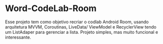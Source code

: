# Word-CodeLab-Room
Esse projeto tem como objetivo recriar o codlab Android Room, usando  arquitetura MVVM, Coroutinas, LiveData/ ViewModel  e RecyclerView tendo um ListAdaper para gerenciar a lista. Projeto simples, mas muito funcional e interessante.
